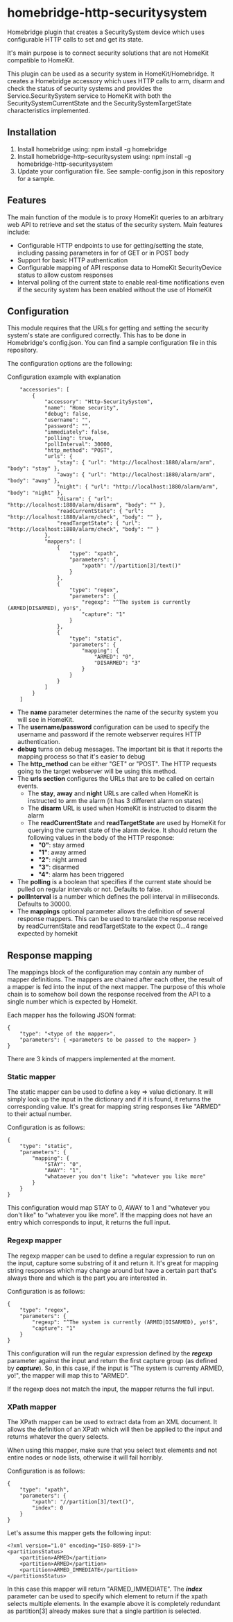# homebridge-http-securitysystem
Homebridge plugin that creates a SecuritySystem device which uses configurable HTTP calls to set and get its state.

It's main purpose is to connect security solutions that are not HomeKit compatible to HomeKit. 

This plugin can be used as a security system in HomeKit/Homebridge. It creates a Homebridge accessory which uses HTTP calls to arm, disarm and check the status of security systems 
and provides the Service.SecuritySystem service to HomeKit with both the SecuritySystemCurrentState and the SecuritySystemTargetState characteristics implemented.

## Installation

1. Install homebridge using: npm install -g homebridge
2. Install homebridge-http-securitysystem using: npm install -g homebridge-http-securitysystem
3. Update your configuration file. See sample-config.json in this repository for a sample. 

## Features
The main function of the module is to proxy HomeKit queries to an arbitrary web API to retrieve and set the status of the security system. Main features include:
- Configurable HTTP endpoints to use for getting/setting the state, including passing parameters in for of GET or in POST body
- Support for basic HTTP authentication
- Configurable mapping of API response data to HomeKit SecurityDevice status to allow custom responses
- Interval polling of the current state to enable real-time notifications even if the security system has been enabled without the use of HomeKit

## Configuration
This module requires that the URLs for getting and setting the security system's state are configured correctly. This has to be done in Homebridge's config.json. 
You can find a sample configuration file in this repository. 

The configuration options are the following:

Configuration example with explanation

```
    "accessories": [
        {
            "accessory": "Http-SecuritySystem",
            "name": "Home security",
            "debug": false,
            "username": "",
            "password": "",
            "immediately": false,
            "polling": true,
            "pollInterval": 30000,
            "http_method": "POST",
            "urls": {
                "stay": { "url": "http://localhost:1880/alarm/arm", "body": "stay" },
                "away": { "url": "http://localhost:1880/alarm/arm", "body": "away" },
                "night": { "url": "http://localhost:1880/alarm/arm", "body": "night" },
                "disarm": { "url": "http://localhost:1880/alarm/disarm", "body": "" },
                "readCurrentState": { "url": "http://localhost:1880/alarm/check", "body": "" },
                "readTargetState": { "url": "http://localhost:1880/alarm/check", "body": "" }
            },
            "mappers": [
                {
                    "type": "xpath",
                    "parameters": {
                        "xpath": "//partition[3]/text()"
                    }
                },
                {
                    "type": "regex",
                    "parameters": {
                        "regexp": "^The system is currently (ARMED|DISARMED), yo!$",
                        "capture": "1"
                    }
                },
                {
                    "type": "static",
                    "parameters": {
                        "mapping": {
                            "ARMED": "0",
                            "DISARMED": "3"
                        }
                    }
                }
            ]
        }
    ]

```

- The **name** parameter determines the name of the security system you will see in HomeKit.
- The **username/password** configuration can be used to specify the username and password if the remote webserver requires HTTP authentication. 
- **debug** turns on debug messages. The important bit is that it reports the mapping process so that it's easier to debug
- The **http_method** can be either "GET" or "POST". The HTTP requests going to the target webserver will be using this method.
- The **urls section** configures the URLs that are to be called on certain events. 
  - The **stay**, **away** and **night** URLs are called when HomeKit is instructed to arm the alarm (it has 3 different alarm on states)
  - The **disarm** URL is used when HomeKit is instructed to disarm the alarm
  - The **readCurrentState** and **readTargetState** are used by HomeKit for querying the current state of the alarm device. It should return the following values in the body of the HTTP response:
    - **"0"**: stay armed
    - **"1"**: away armed
    - **"2"**: night armed
    - **"3"**: disarmed
    - **"4"**: alarm has been triggered
- The **polling** is a boolean that specifies if the current state should be pulled on regular intervals or not. Defaults to false.
- **pollInterval** is a number which defines the poll interval in milliseconds. Defaults to 30000.
- The **mappings** optional parameter allows the definition of several response mappers. This can be used to translate the response received by readCurrentState and readTargetState to the expect 0...4 range expected by homekit

## Response mapping

The mappings block of the configuration may contain any number of mapper definitions. The mappers are chained after each other,  the result of a mapper is fed into the input of the next mapper. The purpose of this whole chain is to somehow boil down the response received from the API to a single number which is expected by Homekit. 

Each mapper has the following JSON format:

```
{
    "type": "<type of the mapper>",
    "parameters": { <parameters to be passed to the mapper> }
}
```

There are 3 kinds of mappers implemented at the moment. 

### Static mapper

The static mapper can be used to define a key => value dictionary. It will simply look up the input in the dictionary and if it is found, it returns the corresponding value. It's great for mapping string responses like "ARMED" to their actual number. 

Configuration is as follows:

```
{
    "type": "static",
    "parameters": { 
        "mapping": {
            "STAY": "0",
            "AWAY": "1",
            "whataever you don't like": "whatever you like more"
        }
    }
}
```

This configuration would map STAY to 0, AWAY to 1 and "whatever you don't like" to "whatever you like more". If the mapping does not have an entry which corresponds to input, it returns the full input. 

### Regexp mapper

The regexp mapper can be used to define a regular expression to run on the input, capture some substring of it and return it. It's great for mapping string responses which may change around but have a certain part that's always there and which is the part you are interested in. 

Configuration is as follows:

```
{
    "type": "regex",
    "parameters": {
        "regexp": "^The system is currently (ARMED|DISARMED), yo!$",
        "capture": "1"
    }
}
```

This configuration will run the regular expression defined by the ***regexp*** parameter against the input and return the first capture group (as defined by ***capture***). So, in this case, if the input is "The system is currenty ARMED, yo!", the mapper will map this to "ARMED".

If the regexp does not match the input, the mapper returns the full input. 

### XPath mapper

The XPath mapper can be used to extract data from an XML document. It allows the definition of an XPath which will then be applied to the input and returns whatever the query selects. 

When using this mapper, make sure that you select text elements and not entire nodes or node lists, otherwise it will fail horribly.

Configuration is as follows:

```
{
    "type": "xpath",
    "parameters": {
        "xpath": "//partition[3]/text()",
        "index": 0
    }
}
```

Let's assume this mapper gets the following input:

```
<?xml version="1.0" encoding="ISO-8859-1"?>
<partitionsStatus>
    <partition>ARMED</partition>
    <partition>ARMED</partition>
    <partition>ARMED_IMMEDIATE</partition>
</partitionsStatus>
```

In this case this mapper will return "ARMED_IMMEDIATE". The ***index*** parameter can be used to specify which element to return if the xpath selects multiple elements. In the example above it is completely redundant as partition[3] already makes sure that a single partition is selected. 
